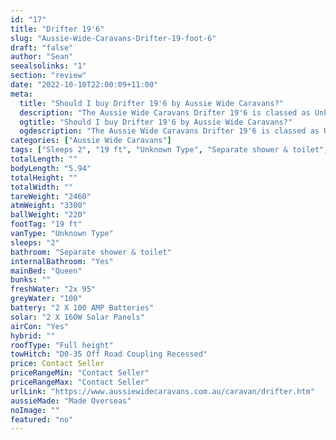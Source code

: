 ```yaml
---
id: "17"
title: "Drifter 19'6"
slug: "Aussie-Wide-Caravans-Drifter-19-foot-6"
draft: "false"
author: "Sean"
seealsolinks: "1"
section: "review"
date: "2022-10-10T22:00:09+11:00"
meta:
  title: "Should I buy Drifter 19'6 by Aussie Wide Caravans?"
  description: "The Aussie Wide Caravans Drifter 19'6 is classed as Unknown Type, and sleeps 2 people. It is Made Overseas and comes in at 19 ft. It generally has Separate shower & toilet."
  ogtitle: "Should I buy Drifter 19'6 by Aussie Wide Caravans?"
  ogdescription: "The Aussie Wide Caravans Drifter 19'6 is classed as Unknown Type, and sleeps 2 people. It is Made Overseas and comes in at 19 ft. It generally has Separate shower & toilet."
categories: ["Aussie Wide Caravans"]
tags: ["Sleeps 2", "19 ft", "Unknown Type", "Separate shower & toilet", "Full height", "Price Unknown", "Made Overseas"]
totalLength: ""
bodyLength: "5.94"
totalHeight: ""
totalWidth: ""
tareWeight: "2460"
atmWeight: "3300"
ballWeight: "220"
footTag: "19 ft"
vanType: "Unknown Type"
sleeps: "2"
bathroom: "Separate shower & toilet"
internalBathroom: "Yes"
mainBed: "Queen"
bunks: ""
freshWater: "2x 95"
greyWater: "100"
battery: "2 X 100 AMP Batteries"
solar: "2 X 160W Solar Panels"
airCon: "Yes"
hybrid: ""
roofType: "Full height"
towHitch: "D0-35 Off Road Coupling Recessed"
price: Contact Seller
priceRangeMin: "Contact Seller"
priceRangeMax: "Contact Seller"
urlLink: "https://www.aussiewidecaravans.com.au/caravan/drifter.htm"
aussieMade: "Made Overseas"
noImage: ""
featured: "no"
---
```

